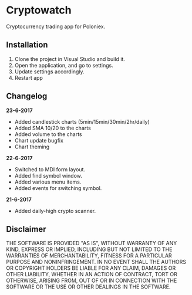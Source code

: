 # Cryptowatch

Cryptocurrency trading app for Poloniex.

## Installation

 1. Clone the project in Visual Studio and build it.
 2. Open the application, and go to settings.
 3. Update settings accordingly.
 4. Restart app
 
## Changelog

**23-6-2017**
 - Added candlestick charts (5min/15min/30min/2hr/daily)
 - Added SMA 10/20 to the charts
 - Added volume to the charts
 - Chart update bugfix
 - Chart theming

**22-6-2017**
 - Switched to MDI form layout.
 - Added find symbol window.
 - Added various menu items.
 - Added events for switching symbol.

**21-6-2017**
 - Added daily-high crypto scanner.
  
## Disclaimer
  
THE SOFTWARE IS PROVIDED "AS IS", WITHOUT WARRANTY OF ANY KIND, EXPRESS OR IMPLIED, INCLUDING BUT NOT LIMITED TO THE WARRANTIES OF MERCHANTABILITY, FITNESS FOR A PARTICULAR PURPOSE AND NONINFRINGEMENT. IN NO EVENT SHALL THE AUTHORS OR COPYRIGHT HOLDERS BE LIABLE FOR ANY CLAIM, DAMAGES OR OTHER LIABILITY, WHETHER IN AN ACTION OF CONTRACT, TORT OR OTHERWISE, ARISING FROM, OUT OF OR IN CONNECTION WITH THE SOFTWARE OR THE USE OR OTHER DEALINGS IN THE SOFTWARE.
